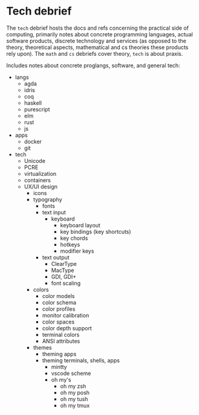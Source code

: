 # Tech debrief

The `tech` debrief hosts the docs and refs concerning the practical side of computing, primarily notes about concrete programming languages, actual software products, discrete technology and services (as opposed to the theory, theoretical aspects, mathematical and cs theories these products rely upon). The `math` and `cs` debriefs cover theory, `tech` is about praxis.

Includes notes about concrete proglangs, software, and general tech:
- langs
  - agda
  - idris
  - coq
  - haskell
  - purescript
  - elm
  - rust
  - js
- apps
  - docker
  - git
- tech
  - Unicode
  - PCRE
  - virtualization
  - containers
  - UX/UI design
    - icons
    - typography
      - fonts
      - text input
        - keyboard
          - keyboard layout
          - key bindings (key shortcuts)
          - key chords
          - hotkeys
          - modifier keys
      - text output
        - ClearType
        - MacType
        - GDI, GDI+
        - font scaling
    - colors
      - color models
      - color schema
      - color profiles
      - monitor calibration
      - color spaces
      - color depth support
      - terminal colors
      - ANSI attributes
    - themes
      - theming apps
      - theming terminals, shells, apps
        - mintty
        - vscode scheme
        - oh my's
          - oh my zsh
          - oh my posh
          - oh my tush
          - oh my tmux
